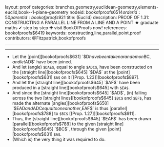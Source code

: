 layout: proof
categories: branches,geometry,euclidean-geometry,elements-euclid,book--1-plane-geometry
nodeid: bookofproofs$6514
orderid: 50
parentid: bookofproofs$921
title: (Euclid)
description: PROOF OF 1.31: CONSTRUCTING A PARALLEL LINE FROM A LINE AND A POINT &#9733; graduate maths &#10004; step by step &#10010; visit BookOfProofs now!
references: bookofproofs$6419
keywords: constructing,line,parallel,point,proof
contributors: @Fitzpatrick,bookofproofs

---


---
* Let the [point][bookofproofs$631] `$D$` have been taken a random on `$BC$`, and let `$AD$` have been joined.
* And let (angle) `$DAE$`, equal to angle `$ADC$`, have been constructed on the [straight line][bookofproofs$645] `$DA$` at the [point][bookofproofs$631] `$A$` on it [[Prop. 1.23]][bookofproofs$897].
* And let the [straight line][bookofproofs$645] `$AF$` have been produced in a [straight line][bookofproofs$645] with `$EA$`.
* And since the [straight line][bookofproofs$645] `$AD$`, (in) falling across the two [straight lines][bookofproofs$645] `$BC$` and `$EF$`, has made the alternate [angles][bookofproofs$650] `$EAD$` and `$ADC$` equal to one another, `$EAF$` is thus [parallel][bookofproofs$788] to `$BC$` [[Prop. 1.27]][bookofproofs$911].
* Thus, the [straight line][bookofproofs$645] `$EAF$` has been drawn [parallel][bookofproofs$788] to the given [straight line][bookofproofs$645] `$BC$`, through the given [point][bookofproofs$631] `$A$`.
* (Which is) the very thing it was required to do.
